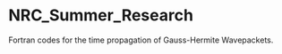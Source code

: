 NRC_Summer_Research
===================

Fortran codes for the time propagation of Gauss-Hermite Wavepackets.
